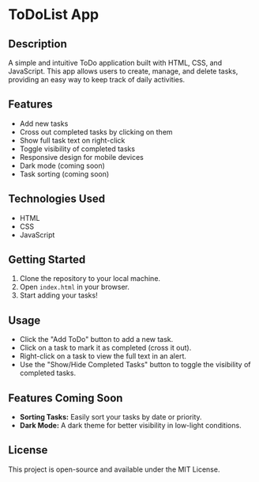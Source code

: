 # ToDoList App

## Description
A simple and intuitive ToDo application built with HTML, CSS, and JavaScript. This app allows users to create, manage, and delete tasks, providing an easy way to keep track of daily activities.

## Features
- Add new tasks
- Cross out completed tasks by clicking on them
- Show full task text on right-click
- Toggle visibility of completed tasks
- Responsive design for mobile devices
- Dark mode (coming soon)
- Task sorting (coming soon)

## Technologies Used
- HTML
- CSS
- JavaScript

## Getting Started
1. Clone the repository to your local machine.
2. Open `index.html` in your browser.
3. Start adding your tasks!

## Usage
- Click the "Add ToDo" button to add a new task.
- Click on a task to mark it as completed (cross it out).
- Right-click on a task to view the full text in an alert.
- Use the "Show/Hide Completed Tasks" button to toggle the visibility of completed tasks.

## Features Coming Soon
- **Sorting Tasks:** Easily sort your tasks by date or priority.
- **Dark Mode:** A dark theme for better visibility in low-light conditions.

## License
This project is open-source and available under the MIT License.
